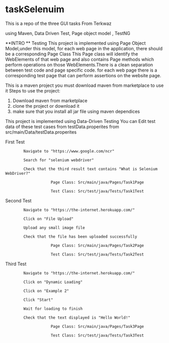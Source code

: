 # taskSelenuim

This is a repo of the three GUI tasks From Terkwaz 

using Maven, Data Driven Test, Page object model , TestNG  

**INTRO **
Testing
This project is implemented using Page Object Model,under this model, for each web page in the application, there should be a corresponding Page Class This Page class will identify the WebElements of that web page and also contains Page methods which perform operations on those WebElements.There is a clean separation between test code and page specific code. for each web page there is a corresponding test page that can perform assertions on the website page.

This is a maven project you must download maven from marketplace to use it 
Steps to use the project:
1. Download maven from marketplace
2. clone the project or download it 
3. make sure that you install all jar file using maven dependices 


This project is implemented using Data-Driven Testing
You can Edit test data of these test cases from testData.properites from src/main/Data/testData.properites

First Test   

            Navigate to "https://www.google.com/ncr" 
            
            Search for "selenium webdriver" 
            
            Check that the third result text contains "What is Selenium WebDriver?" 
               
                        Page Class: Src/main/java/Pages/Task1Page 
                        
                        Test Class: Src/test/java/Tests/Task1Test
Second Test

            Navigate to "https://the-internet.herokuapp.com/" 
            
            Click on "File Upload" 
            
            Upload any small image file 
            
            Check that the file has been uploaded successfully
                           
                        Page Class: Src/main/java/Pages/Task2Page 
                        
                        Test Class: Src/test/java/Tests/Task2Test
Third Test

            Navigate to "https://the-internet.herokuapp.com/" 
            
            Click on "Dynamic Loading" 
            
            Click on "Example 2" 
            
            Click "Start" 
            
            Wait for loading to finish 
            
            Check that the text displayed is "Hello World!" 
                         
                        Page Class: Src/main/java/Pages/Task3Page 
                        
                        Test Class: Src/test/java/Tests/Task3Test


